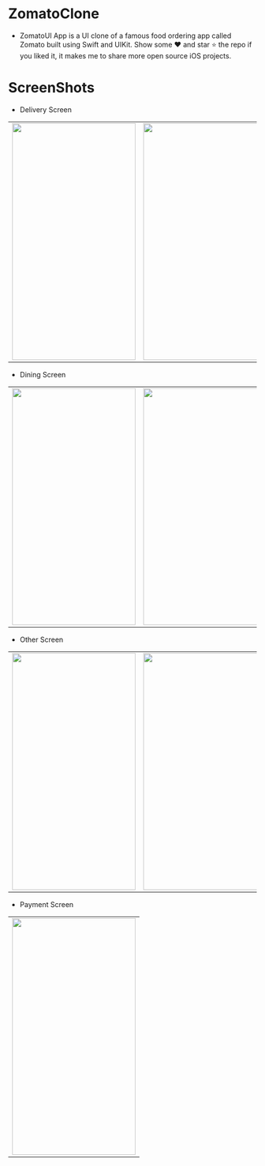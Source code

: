 # ZomatoClone
* ZomatoUI App is a UI clone of a famous food ordering app called Zomato built using Swift and UIKit. Show some ❤️ and star ⭐ the repo if you liked it, it makes me to share more open source iOS projects.

# ScreenShots
 * Delivery Screen
 <table>
  <tr>
    <td><img src="https://user-images.githubusercontent.com/75114840/184346416-e2b420c5-375e-4bac-a7b3-e09296fee460.png" width=250 height=480></td>
    <td><img src="https://user-images.githubusercontent.com/75114840/184346645-77ea1f90-888d-4829-90a3-d114e7e3eb14.png" width=250 height=480></td>
    <td><img src="https://user-images.githubusercontent.com/75114840/184346845-0fb6bf86-e09e-4de6-b835-6254d494372d.png" width=250 height=480></td>
  </tr>
 </table>
 
  * Dining Screen
  <table>
  <tr>
    <td><img src="https://user-images.githubusercontent.com/75114840/184347287-f613c718-a86b-4572-80a5-78ac33e26220.png" width=250 height=480></td>
    <td><img src="https://user-images.githubusercontent.com/75114840/184347648-3e1434f1-49bc-465a-a24e-53c2b2b83032.png" width=250 height=480></td>
    <td><img src="https://user-images.githubusercontent.com/75114840/184347745-3b5dd78b-72c7-45ec-9062-e904f7ee03e2.png" width=250 height=480></td>
  </tr>
 </table>

 * Other Screen
 <table>
  <tr>
    <td><img src="https://user-images.githubusercontent.com/75114840/184348086-9bd0cf5a-5536-422e-9b69-aa8acf07bb86.png" width=250 height=480></td>
    <td><img src="https://user-images.githubusercontent.com/75114840/184348206-a180ab5b-0483-44be-bc32-05f49e4245c9.png" width=250 height=480></td>
  </tr>
 </table>
 
 * Payment Screen
  <table>
  <tr>
    <td><img src="https://user-images.githubusercontent.com/75114840/184348629-35300ed6-c4a0-457e-9cf7-e77684fb7d54.png" width=250 height=480></td>
  </tr>
 </table>
 


